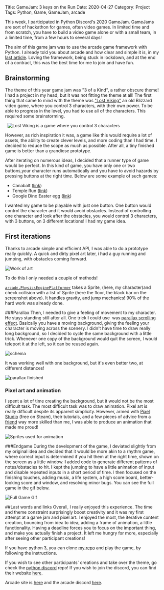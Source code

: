 Title: GameJam: 3 keys on the Run
Date: 2020-04-27
Category: Project
Tags: Python, Game, GameJam, arcade

This week, I participated in Python Discord's 2020 GameJam. GameJams are sort of hackathon for games, often video games.
In limited time and from scratch, you have to build a video game alone or with a small team, in a limited 
time, from a few hours to several days!

The aim of this game jam was to use the arcade game framework with Python. I already told you about arcade and how clear
and simple it is, in my [last article]({filename}/MineSweeper_Sunday.md). Loving the framework, being stuck in lockdown, 
and at the end of a contract, this was the best time for me to join and have fun. 

## Brainstorming
The theme of this year game jam was "3 of a Kind", a rather obscure theme! I had a project in my head, but it was not 
fitting the theme at all! The first thing that came to mind with the theme was 
["Lost Viking"](https://en.wikipedia.org/wiki/The_Lost_Vikings) an old Blizzard video game, where you control 3 characters,
with their own power. To be able to progress in the level, you had to use all of the characters. This required some brainstorming.

 
![Lost Viking is a game where you control 3 characters](https://main.judgehype.com/images/froala/2019/04/1554232974_6.jpg)

However, as rich inspiration it was, a game like this would require a lot of assets, the ability to create clever levels,
and more coding than I had time. I decided to reduce the scope as much as possible. After all, a tiny finished game is
better than a grandiose prototype.

After iterating on numerous ideas, I decided that a runner type of game would be perfect. In this kind of game, you have
 only one or two buttons,your character runs automatically and you have to avoid hazards by pressing buttons at
the right time. Below are some example of such games:
- Canabalt ([link](http://canabalt.com/))
- Temple Run ([link](https://play.google.com/store/apps/details?id=com.imangi.templerun&hl=en))
- Google Dino Easter egg ([link](https://www.omgchrome.com/list-google-chrome-easter-eggs/)) 

I wanted my game to be playable with just one button. One button would control the character and it would avoid obstacles.
Instead of controlling one character and look after the obstacles, you would control 3 characters, with 3 buttons, 
on 3 different locations! I had my game idea. 

## First iterations
Thanks to arcade simple and efficient API, I was able to do a prototype really quickly. A quick and dirty pixel art later, 
i had a guy running and jumping, with obstacles coming forward.

![Work of art]({filename}/image/GameDev1.gif)

To do this I only needed a couple of methods!


[`arcade.PhysicsEnginePlatformer`](https://arcade.academy/_modules/arcade/physics_engines.html) takes a Sprite, 
(here, my character)and check collision with a list of Sprite (here the floor, the black bar on the screenshot above).
It handles gravity, and jump mechanics! 90% of the hard work was already done. 

###Parallax
Then, I needed to give a feeling of movement to my character. He stays standing still after all. One trick I could use 
was [parallax scrolling effect](https://en.wikipedia.org/wiki/Parallax_scrolling). Basically you have a moving background,
giving the feeling your character is moving across the scenery. I didn't have time to draw really long background, 
so I decided to cycle the same background with a little trick. Whenever one copy of the background would quit the screen, 
I would teleport it at the left, so it can be reused again.
 

![schema]({filename}/image/GameDev2.png)
  

It was working well with one background, but it's even better two, at different distances!
 

![parallax finished]({filename}/image/GameDev3.gif)


### Pixel art and animation
I spent a lot of time creating the background, but it would not be the most difficult task. The most difficult task was
to draw animation. Pixel art is really difficult despite its apparent simplicity. However, armed with 
[Pixel Studio](https://store.steampowered.com/app/1204050/Pixel_Studio_for_pixel_art/)
(free on Steam), their tutorials, and a few pieces of advice from a [friend](https://twitter.com/Fe_nris) way more skilled
than me, I was able to produce an animation that made me proud! 
 

![Sprites used for animation]({filename}/image/GameDev4.gif)


###Endgame
During the development of the game, I deviated slightly from my original idea and decided that it would be more akin to 
a rhythm game, where correct input is determined if you hit them at the right time, shown on the screen as a little window.
I added code to generate different patterns of notes/obstacles to hit. I kept the jumping to have a little animation of 
input and disable repeated inputs in a short period of time. I then focused on the finishing touches, adding music, 
a life system, a high score board, better-looking score and window, and resolving minor bugs. You can see the full game
in the gif below.

![Full Game Gif]({filename}/image/GameDev5.gif)

##Last words and links
Overall, I really enjoyed this experience. The time and theme constraint surprisingly boost creativity and it was my 
first attempt at a game jam and pixel art. I enjoyed the most, the iterative content creation, bouncing from idea to idea, 
adding a frame of animation, a little functionality. Having a deadline forces you to focus on the important thing, and 
make you actually finish a project. It left me hungry for more, especially after seeing other participant
creations! 

If you have python 3, you can clone [my repo](https://github.com/Elesh-Norn/game-jam-2020) and play the game,
by following the instructions. 

If you wish to see other participants' creations and take over the theme, go check the
[python discord](https://github.com/python-discord/game-jam-2020) repo! If you wish to join the discord, you can find
their website [here](https://pythondiscord.com/).

Arcade site is [here](https://arcade.academy/) and the arcade discord [here](https://discord.gg/fceAXdY).
